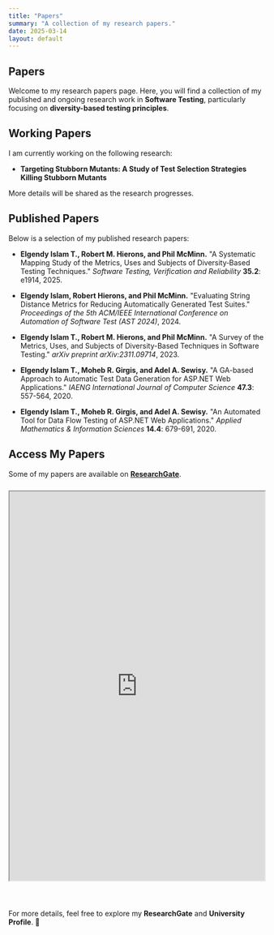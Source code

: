 ```yaml
---
title: "Papers"
summary: "A collection of my research papers."
date: 2025-03-14
layout: default
---
```


## Papers  

Welcome to my research papers page. Here, you will find a collection of my published and ongoing research work in **Software Testing**, particularly focusing on **diversity-based testing principles**.  

## **Working Papers**  

I am currently working on the following research:  

- **Targeting Stubborn Mutants: A Study of Test Selection Strategies Killing Stubborn Mutants**  

More details will be shared as the research progresses.  

## **Published Papers**  

Below is a selection of my published research papers:  

- **Elgendy Islam T., Robert M. Hierons, and Phil McMinn.** "A Systematic Mapping Study of the Metrics, Uses and Subjects of Diversity‐Based Testing Techniques." *Software Testing, Verification and Reliability* **35.2**: e1914, 2025.  

- **Elgendy Islam, Robert Hierons, and Phil McMinn.** "Evaluating String Distance Metrics for Reducing Automatically Generated Test Suites." *Proceedings of the 5th ACM/IEEE International Conference on Automation of Software Test (AST 2024)*, 2024.  

- **Elgendy Islam T., Robert M. Hierons, and Phil McMinn.** "A Survey of the Metrics, Uses, and Subjects of Diversity-Based Techniques in Software Testing." *arXiv preprint arXiv:2311.09714*, 2023.  

- **Elgendy Islam T., Moheb R. Girgis, and Adel A. Sewisy.** "A GA-based Approach to Automatic Test Data Generation for ASP.NET Web Applications." *IAENG International Journal of Computer Science* **47.3**: 557-564, 2020.  

- **Elgendy Islam T., Moheb R. Girgis, and Adel A. Sewisy.** "An Automated Tool for Data Flow Testing of ASP.NET Web Applications." *Applied Mathematics & Information Sciences* **14.4**: 679-691, 2020.  

## **Access My Papers**  

Some of my papers are available on **[ResearchGate](https://onlinelibrary.wiley.com/doi/10.1002/stvr.1914)**.  

<iframe style="margin: 10px 0 40px 0;" class="pdf-iframe" src="https://drive.google.com/file/d/0B-xXQEsWEjrUUmpBdkhIVS10YjA/preview" width="100%" height="768"></iframe>  

For more details, feel free to explore my **ResearchGate** and **University Profile**. 🚀  
